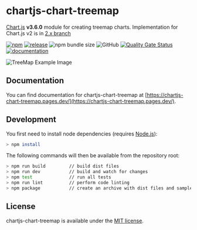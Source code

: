 # chartjs-chart-treemap

[Chart.js](https://www.chartjs.org/) **v3.6.0** module for creating treemap charts. Implementation for Chart.js v2 is in [2.x branch](https://github.com/kurkle/chartjs-chart-treemap/tree/2.x)

[![npm](https://img.shields.io/npm/v/chartjs-chart-treemap.svg)](https://www.npmjs.com/package/chartjs-chart-treemap)
[![release](https://img.shields.io/github/release/kurkle/chartjs-chart-treemap.svg?style=flat-square)](https://github.com/kurkle/chartjs-chart-treemap/releases/latest)
![npm bundle size](https://img.shields.io/bundlephobia/min/chartjs-chart-treemap.svg)
![GitHub](https://img.shields.io/github/license/kurkle/chartjs-chart-treemap.svg)
[![Quality Gate Status](https://sonarcloud.io/api/project_badges/measure?project=kurkle_chartjs-chart-treemap&metric=alert_status)](https://sonarcloud.io/summary/new_code?id=kurkle_chartjs-chart-treemap)
[![documentation](https://img.shields.io/static/v1?message=Documentation&color=informational)](https://chartjs-chart-treemap.pages.dev)

![TreeMap Example Image](treemap.png)

## Documentation

You can find documentation for chartjs-chart-treemap at [https://chartjs-chart-treemap.pages.dev/](https://chartjs-chart-treemap.pages.dev/).

## Development

You first need to install node dependencies  (requires [Node.js](https://nodejs.org/)):

```bash
> npm install
```

The following commands will then be available from the repository root:

```bash
> npm run build         // build dist files
> npm run dev           // build and watch for changes
> npm test              // run all tests
> npm run lint          // perform code linting
> npm package           // create an archive with dist files and samples
```

## License

chartjs-chart-treemap is available under the [MIT license](https://opensource.org/licenses/MIT).
